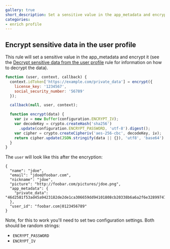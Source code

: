 ```yaml
---
gallery: true
short_description: Set a sensitive value in the app_metadata and encrypt it
categories:
- enrich profile
---
```

## Encrypt sensitive data in the user profile

This rule will set a sensitive value in the app_metadata and encrypt it (see the [Decrypt sensitive data from the user profile](/rules/decrypt-sensitive-data) rule for information on how to decrypt the data).

```js
function (user, context, callback) {
  context.idToken['https://example.com/private_data'] = encrypt({
    license_key: '1234567',
    social_security_number: '56789'
  });

  callback(null, user, context);

  function encrypt(data) {
    var iv = new Buffer(configuration.ENCRYPT_IV);
    var decodeKey = crypto.createHash('sha256')
      .update(configuration.ENCRYPT_PASSWORD, 'utf-8').digest();
    var cipher = crypto.createCipheriv('aes-256-cbc', decodeKey, iv);
    return cipher.update(JSON.stringify(data || {}), 'utf8', 'base64') + cipher.final('base64');
  }
}
```

The `user` will look like this after the encryption:

```
{
  "name": "jdoe",
  "email": "jdoe@foobar.com",
  "nickname": "jdoe",
  "picture": "http://foobar.com/pictures/jdoe.png",
  "app_metadata": {
    "private_data": "46d2581f53ad45a9423182de2de1ca306659dd94101808cb20338b6a6a2f6e32899747197cfe8ade5a1d8b1ed5b9552357a4264b2cc766ea784e1ca688ce84ed"
  },
  "user_id": "foobar.com|0123456789"
}
```

Note, for this to work you'll need to set two configuration settings. Both should be random strings:

- `ENCRYPT_PASSWORD`
- `ENCRYPT_IV`
